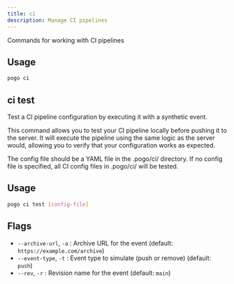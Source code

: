 ```yaml
---
title: ci
description: Manage CI pipelines
---
```


Commands for working with CI pipelines

## Usage

```bash
pogo ci
```

## ci test

Test a CI pipeline configuration by executing it with a synthetic event.

This command allows you to test your CI pipeline locally before pushing it to the server.
It will execute the pipeline using the same logic as the server would, allowing you to verify
that your configuration works as expected.

The config file should be a YAML file in the .pogo/ci/ directory.
If no config file is specified, all CI config files in .pogo/ci/ will be tested.

## Usage

```bash
pogo ci test [config-file]
```

## Flags

- `--archive-url`, `-a` <string>: Archive URL for the event (default: `https://example.com/archive`)
- `--event-type`, `-t` <string>: Event type to simulate (push or remove) (default: `push`)
- `--rev`, `-r` <string>: Revision name for the event (default: `main`)

